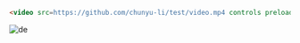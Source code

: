 

```html
<video src=https://github.com/chunyu-li/test/video.mp4 controls preload></video>
```



![de]((https://github.com/user-attachments/assets/7d9f3fcb-4446-47ed-a1a7-688034d1f04d))





